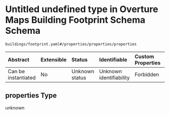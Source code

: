 # Untitled undefined type in Overture Maps Building Footprint Schema Schema

```txt
buildings/footprint.yaml#/properties/properties/properties
```



| Abstract            | Extensible | Status         | Identifiable            | Custom Properties | Additional Properties | Access Restrictions | Defined In                                                                                                     |
| :------------------ | :--------- | :------------- | :---------------------- | :---------------- | :-------------------- | :------------------ | :------------------------------------------------------------------------------------------------------------- |
| Can be instantiated | No         | Unknown status | Unknown identifiability | Forbidden         | Allowed               | none                | [footprint.yaml\*](../../../../../../../tmp/jsonschema/schema/buildings/footprint.yaml "open original schema") |

## properties Type

unknown
